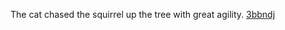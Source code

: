 The cat chased the squirrel up the tree with great agility. <a href="https://en.ueh.edu.vn/new-free-robux_WD52AA.pdf">3bbndj</a>
